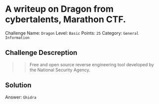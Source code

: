 # A writeup on Dragon from cybertalents, Marathon CTF.

Challenge Name: `Dragon`
Level: `Basic`
Points: `25`
Category: `General Information`


## Challenge Descreption
>> Free and open source reverse engineering tool developed by the National Security Agency.

## Solution
Answer: `Ghidra`
